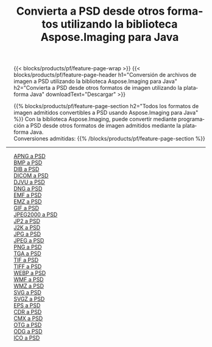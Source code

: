 ﻿---
title: Convierta a PSD desde otros formatos utilizando la biblioteca Aspose.Imaging para Java 
weight: 3920
url: /es/java/conversion/to/psd 
lang: es
langdirlevel: 2
locales: zh-hans,ja,it,ru,de,es,fr,nl,id,lt,pl,pt,vi,tr,ko,zh-hant,ar,hi,th,sv,cs,uk,he
description: Usando Aspose.Imaging puede convertir a PSD desde otros formatos usando Java
---

{{< blocks/products/pf/feature-page-wrap >}}
{{< blocks/products/pf/feature-page-header h1="Conversión de archivos de imagen a PSD utilizando la biblioteca Aspose.Imaging para Java" h2="Convierta a PSD desde otros formatos de imagen utilizando la plataforma Java" downloadText="Descargar" >}}


{{% blocks/products/pf/feature-page-section  h2="Todos los formatos de imagen admitidos convertibles a PSD usando Aspose.Imaging para Java" %}}
Con la biblioteca Aspose.Imaging, puede convertir mediante programación a PSD desde otros formatos de imagen admitidos mediante la plataforma Java.
<br/>
Conversiones admitidas:
{{% /blocks/products/pf/feature-page-section %}}
<div class="container-fluid productfamilypage bg-gray">
    <div class="convertypes bg-gray agp-content section">
        <div class="container">
		<hr style="margin-left:-20px;"/>
		<div class="row other-converters">
		    <div class='col-md-2 other-converter remove-lp remove-rp'><a href="/imaging/es/java/conversion/apng-to-psd" >APNG a PSD</a></div>
<div class='col-md-2 other-converter remove-lp remove-rp'><a href="/imaging/es/java/conversion/bmp-to-psd" >BMP a PSD</a></div>
<div class='col-md-2 other-converter remove-lp remove-rp'><a href="/imaging/es/java/conversion/dib-to-psd" >DIB a PSD</a></div>
<div class='col-md-2 other-converter remove-lp remove-rp'><a href="/imaging/es/java/conversion/dicom-to-psd" >DICOM a PSD</a></div>
<div class='col-md-2 other-converter remove-lp remove-rp'><a href="/imaging/es/java/conversion/djvu-to-psd" >DJVU a PSD</a></div>
<div class='col-md-2 other-converter remove-lp remove-rp'><a href="/imaging/es/java/conversion/dng-to-psd" >DNG a PSD</a></div>
<div class='col-md-2 other-converter remove-lp remove-rp'><a href="/imaging/es/java/conversion/emf-to-psd" >EMF a PSD</a></div>
<div class='col-md-2 other-converter remove-lp remove-rp'><a href="/imaging/es/java/conversion/emz-to-psd" >EMZ a PSD</a></div>
<div class='col-md-2 other-converter remove-lp remove-rp'><a href="/imaging/es/java/conversion/gif-to-psd" >GIF a PSD</a></div>
<div class='col-md-2 other-converter remove-lp remove-rp'><a href="/imaging/es/java/conversion/jpeg2000-to-psd" >JPEG2000 a PSD</a></div>
<div class='col-md-2 other-converter remove-lp remove-rp'><a href="/imaging/es/java/conversion/jp2-to-psd" >JP2 a PSD</a></div>
<div class='col-md-2 other-converter remove-lp remove-rp'><a href="/imaging/es/java/conversion/j2k-to-psd" >J2K a PSD</a></div>
<div class='col-md-2 other-converter remove-lp remove-rp'><a href="/imaging/es/java/conversion/jpg-to-psd" >JPG a PSD</a></div>
<div class='col-md-2 other-converter remove-lp remove-rp'><a href="/imaging/es/java/conversion/jpeg-to-psd" >JPEG a PSD</a></div>
<div class='col-md-2 other-converter remove-lp remove-rp'><a href="/imaging/es/java/conversion/png-to-psd" >PNG a PSD</a></div>
<div class='col-md-2 other-converter remove-lp remove-rp'><a href="/imaging/es/java/conversion/tga-to-psd" >TGA a PSD</a></div>
<div class='col-md-2 other-converter remove-lp remove-rp'><a href="/imaging/es/java/conversion/tif-to-psd" >TIF a PSD</a></div>
<div class='col-md-2 other-converter remove-lp remove-rp'><a href="/imaging/es/java/conversion/tiff-to-psd" >TIFF a PSD</a></div>
<div class='col-md-2 other-converter remove-lp remove-rp'><a href="/imaging/es/java/conversion/webp-to-psd" >WEBP a PSD</a></div>
<div class='col-md-2 other-converter remove-lp remove-rp'><a href="/imaging/es/java/conversion/wmf-to-psd" >WMF a PSD</a></div>
<div class='col-md-2 other-converter remove-lp remove-rp'><a href="/imaging/es/java/conversion/wmz-to-psd" >WMZ a PSD</a></div>
<div class='col-md-2 other-converter remove-lp remove-rp'><a href="/imaging/es/java/conversion/svg-to-psd" >SVG a PSD</a></div>
<div class='col-md-2 other-converter remove-lp remove-rp'><a href="/imaging/es/java/conversion/svgz-to-psd" >SVGZ a PSD</a></div>
<div class='col-md-2 other-converter remove-lp remove-rp'><a href="/imaging/es/java/conversion/eps-to-psd" >EPS a PSD</a></div>
<div class='col-md-2 other-converter remove-lp remove-rp'><a href="/imaging/es/java/conversion/cdr-to-psd" >CDR a PSD</a></div>
<div class='col-md-2 other-converter remove-lp remove-rp'><a href="/imaging/es/java/conversion/cmx-to-psd" >CMX a PSD</a></div>
<div class='col-md-2 other-converter remove-lp remove-rp'><a href="/imaging/es/java/conversion/otg-to-psd" >OTG a PSD</a></div>
<div class='col-md-2 other-converter remove-lp remove-rp'><a href="/imaging/es/java/conversion/odg-to-psd" >ODG a PSD</a></div>
<div class='col-md-2 other-converter remove-lp remove-rp'><a href="/imaging/es/java/conversion/ico-to-psd" >ICO a PSD</a></div>
                </div>
        </div>
    </div>
</div>
<br/>

